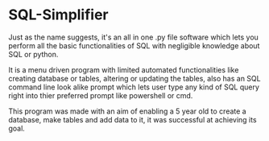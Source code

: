 # SQL-Simplifier

Just as the name suggests, it's an all in one .py file software which lets you perform all the basic functionalities of SQL with negligible knowledge about SQL or python. 

It is a menu driven program with limited automated functionalities like creating database or tables, altering or updating the tables, also has an SQL command line look alike prompt which lets user type any kind of SQL query right into thier preferred prompt like powershell or cmd. 

This program was made with an aim of enabling a 5 year old to create a database, make tables and add data to it, it was successful at achieving its goal.

